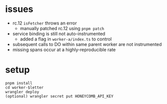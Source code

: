 # issues

* rc.12 `isFetcher` throws an error
  * manually patched rc.12 using `pnpm patch`
* service binding is still not auto-instrumented
  * added a flag in `worker-a/index.ts` to control
* subsequent calls to DO within same parent worker are not instrumented
* missing spans occur at a highly-reproducible rate

# setup

```
pnpm install
cd worker-$letter
wrangler deploy
(optional) wrangler secret put HONEYCOMB_API_KEY
```
